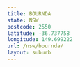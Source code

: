 ```yaml
---
title: BOURNDA
state: NSW
postcode: 2550
latitude: -36.737758
longitude: 149.699222
url: /nsw/bournda/
layout: suburb
---
```

